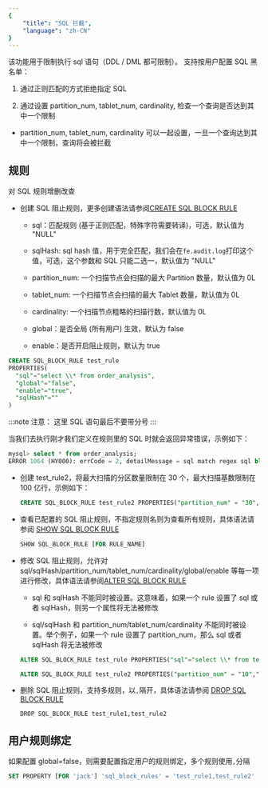 ```yaml
---
{
    "title": "SQL 拦截",
    "language": "zh-CN"
}
---
```


<!-- 
Licensed to the Apache Software Foundation (ASF) under one
or more contributor license agreements.  See the NOTICE file
distributed with this work for additional information
regarding copyright ownership.  The ASF licenses this file
to you under the Apache License, Version 2.0 (the
"License"); you may not use this file except in compliance
with the License.  You may obtain a copy of the License at

  http://www.apache.org/licenses/LICENSE-2.0

Unless required by applicable law or agreed to in writing,
software distributed under the License is distributed on an
"AS IS" BASIS, WITHOUT WARRANTIES OR CONDITIONS OF ANY
KIND, either express or implied.  See the License for the
specific language governing permissions and limitations
under the License.
-->



该功能用于限制执行 sql 语句（DDL / DML 都可限制）。
支持按用户配置 SQL 黑名单：

1. 通过正则匹配的方式拒绝指定 SQL

2. 通过设置 partition_num, tablet_num, cardinality, 检查一个查询是否达到其中一个限制

  - partition_num, tablet_num, cardinality 可以一起设置，一旦一个查询达到其中一个限制，查询将会被拦截

## 规则

对 SQL 规则增删改查

- 创建 SQL 阻止规则，更多创建语法请参阅[CREATE SQL BLOCK RULE](../../sql-manual/sql-statements/Data-Definition-Statements/Create/CREATE-SQL-BLOCK-RULE)

    - sql：匹配规则 (基于正则匹配，特殊字符需要转译)，可选，默认值为 "NULL"

    - sqlHash: sql hash 值，用于完全匹配，我们会在`fe.audit.log`打印这个值，可选，这个参数和 SQL 只能二选一，默认值为 "NULL"

    - partition_num: 一个扫描节点会扫描的最大 Partition 数量，默认值为 0L
   
    - tablet_num: 一个扫描节点会扫描的最大 Tablet 数量，默认值为 0L
   
    - cardinality: 一个扫描节点粗略的扫描行数，默认值为 0L
   
    - global：是否全局 (所有用户) 生效，默认为 false
   
    - enable：是否开启阻止规则，默认为 true

```sql
CREATE SQL_BLOCK_RULE test_rule 
PROPERTIES(
  "sql"="select \\* from order_analysis",
  "global"="false",
  "enable"="true",
  "sqlHash"=""
)
```

:::note
注意：
这里 SQL 语句最后不要带分号
:::

当我们去执行刚才我们定义在规则里的 SQL 时就会返回异常错误，示例如下：

```sql
mysql> select * from order_analysis;
ERROR 1064 (HY000): errCode = 2, detailMessage = sql match regex sql block rule: order_analysis_rule
```

- 创建 test_rule2，将最大扫描的分区数量限制在 30 个，最大扫描基数限制在 100 亿行，示例如下：

  ```sql
  CREATE SQL_BLOCK_RULE test_rule2 PROPERTIES("partition_num" = "30", "cardinality"="10000000000","global"="false","enable"="true")
  ```

- 查看已配置的 SQL 阻止规则，不指定规则名则为查看所有规则，具体语法请参阅 [SHOW SQL BLOCK RULE](../../sql-manual/sql-statements/Show-Statements/SHOW-SQL-BLOCK-RULE)

  ```sql
  SHOW SQL_BLOCK_RULE [FOR RULE_NAME]
  ```

- 修改 SQL 阻止规则，允许对 sql/sqlHash/partition_num/tablet_num/cardinality/global/enable 等每一项进行修改，具体语法请参阅[ALTER SQL BLOCK  RULE](../../sql-manual/sql-statements/Data-Definition-Statements/Alter/ALTER-SQL-BLOCK-RULE)

    - sql 和 sqlHash 不能同时被设置。这意味着，如果一个 rule 设置了 sql 或者 sqlHash，则另一个属性将无法被修改

    - sql/sqlHash 和 partition_num/tablet_num/cardinality 不能同时被设置。举个例子，如果一个 rule 设置了 partition_num，那么 sql 或者 sqlHash 将无法被修改

    ```sql
    ALTER SQL_BLOCK_RULE test_rule PROPERTIES("sql"="select \\* from test_table","enable"="true")
    ```

    ```sql
    ALTER SQL_BLOCK_RULE test_rule2 PROPERTIES("partition_num" = "10","tablet_num"="300","enable"="true")
    ```

- 删除 SQL 阻止规则，支持多规则，以`,`隔开，具体语法请参阅 [DROP SQL BLOCK RULE](../../sql-manual/sql-statements/Data-Definition-Statements/Drop/DROP-SQL-BLOCK-RULE)

  ```
  DROP SQL_BLOCK_RULE test_rule1,test_rule2
  ```

## 用户规则绑定
如果配置 global=false，则需要配置指定用户的规则绑定，多个规则使用`,`分隔

```sql
SET PROPERTY [FOR 'jack'] 'sql_block_rules' = 'test_rule1,test_rule2'
```
